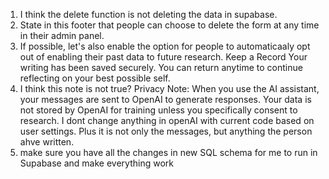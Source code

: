1) I think the delete function is not deleting the data in supabase. 
2) State in this footer that people can choose to delete the form at any time in their admin panel.
3) If possible, let's also enable the option for people to automaticaaly opt out of enabling their past data to future research. Keep a Record
Your writing has been saved securely. You can return anytime to continue reflecting on your best possible self.
4) I think this note is not true? Privacy Note: When you use the AI assistant, your messages are sent to OpenAI to generate responses. Your data is not stored by OpenAI for training unless you specifically consent to research. I dont change anything in openAI with current code based on user settings. Plus it is not only the messages, but anything the person ahve written. 
5) make sure you have all the changes in new SQL  schema for me to run in Supabase and make everything work